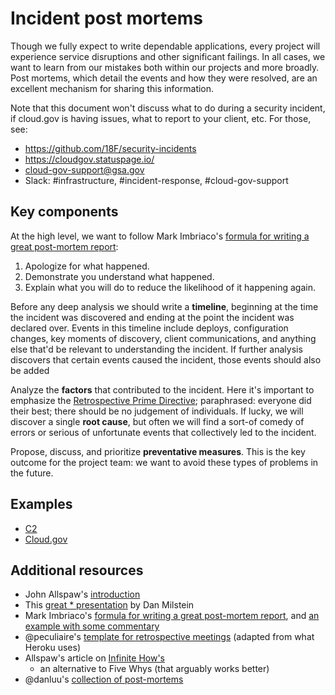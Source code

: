 # Incident post mortems
Though we fully expect to write dependable applications, every project will
experience service disruptions and other significant failings. In all cases,
we want to learn from our mistakes both within our projects and more broadly.
Post mortems, which detail the events and how they were resolved, are an
excellent mechanism for sharing this information.

Note that this document won't discuss what to do during a security incident,
if cloud.gov is having issues, what to report to your client, etc. For those,
see:
* https://github.com/18F/security-incidents
* https://cloudgov.statuspage.io/
* cloud-gov-support@gsa.gov
* Slack: #infrastructure, #incident-response, #cloud-gov-support

## Key components
At the high level, we want to follow Mark Imbriaco's [formula for writing a great post-mortem report](https://www.digitalocean.com/company/blog/inside-digitalocean-mark-imbriaco/#departing-from-github):
1. Apologize for what happened.
1. Demonstrate you understand what happened.
1. Explain what you will do to reduce the likelihood of it happening again.

Before any deep analysis we should write a **timeline**, beginning at the time
the incident was discovered and ending at the point the incident was declared
over. Events in this timeline include deploys, configuration changes, key
moments of discovery, client communications, and anything else that'd be
relevant to understanding the incident. If further analysis discovers that
certain events caused the incident, those events should also be added

Analyze the **factors** that contributed to the incident. Here it's important
to emphasize the [Retrospective Prime
Directive](http://www.retrospectives.com/pages/retroPrimeDirective.html);
paraphrased: everyone did their best; there should be no judgement of
individuals. If lucky, we will discover a single **root cause**, but often we
will find a sort-of comedy of errors or serious of unfortunate events that
collectively led to the incident.

Propose, discuss, and prioritize **preventative measures**. This is the key
outcome for the project team: we want to avoid these types of problems in the
future.

## Examples
* [C2](./C2)
* [Cloud.gov](./cloud_gov)

## Additional resources
* John Allspaw's [introduction](https://codeascraft.com/2012/05/22/blameless-postmortems/)
* This [great * presentation](http://www.slideshare.net/danmil30/how-to-run-a-postmortem-with-humans-not-robots-velocity-2013) by Dan Milstein
* Mark Imbriaco's [formula for writing a great post-mortem report](https://www.digitalocean.com/company/blog/inside-digitalocean-mark-imbriaco/#departing-from-github),
  and [an example with some commentary](https://medium.com/@faruque/post-mortem-communication-789f396c7dd6#.t1u4ziduf)
* @peculiaire's [template for retrospective meetings](https://github.com/peculiaire/incident-lifecycle/blob/master/retrotemplate.md)
  (adapted from what Heroku uses)
* Allspaw's article on [Infinite How's](https://www.oreilly.com/ideas/the-infinite-hows)
  - an alternative to Five Whys (that arguably works better)
* @danluu's [collection of post-mortems](https://github.com/danluu/post-mortems)
